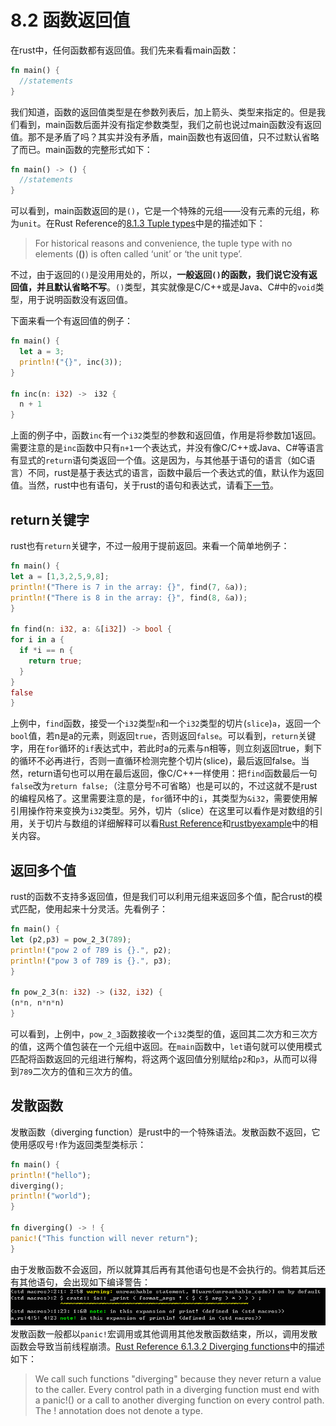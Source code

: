 # 8.2 函数返回值
  在rust中，任何函数都有返回值。我们先来看看main函数：
  ```rust
  fn main() {
    //statements
  }
  ```
  我们知道，函数的返回值类型是在参数列表后，加上箭头、类型来指定的。但是我们看到，main函数后面并没有指定参数类型，我们之前也说过main函数没有返回值。那不是矛盾了吗？其实并没有矛盾，main函数也有返回值，只不过默认省略了而已。main函数的完整形式如下：
  ```rust
  fn main() -> () {
    //statements
  }
  ```
  可以看到，main函数返回的是`()`，它是一个特殊的元组——没有元素的元组，称为`unit`。在Rust Reference的[8.1.3 Tuple types](https://doc.rust-lang.org/reference.html#tuple-types)中是的描述如下：
  > For historical reasons and convenience, the tuple type with no elements (__()__) is often called ‘unit’ or ‘the unit type’.

  不过，由于返回的`()`是没用用处的，所以，__一般返回`()`的函数，我们说它没有返回值，并且默认省略不写__。`()`类型，其实就像是C/C++或是Java、C#中的`void`类型，用于说明函数没有返回值。

  下面来看一个有返回值的例子：
  ```rust
  fn main() {
    let a = 3;
    println!("{}", inc(3));
  }

  fn inc(n: i32) ->　i32 {
    n + 1
  }
  ```
  上面的例子中，函数`inc`有一个`i32`类型的参数和返回值，作用是将参数加1返回。需要注意的是`inc`函数中只有`n+1`一个表达式，并没有像C/C++或Java、C#等语言有显式的`return`语句类返回一个值。这是因为，与其他基于语句的语言（如C语言）不同，rust是基于表达式的语言，函数中最后一个表达式的值，默认作为返回值。当然，rust中也有语句，关于rust的语句和表达式，请看[下一节](08-03-statement_expression.md)。

## return关键字
  rust也有`return`关键字，不过一般用于提前返回。来看一个简单地例子：
  ```rust
fn main() {
  let a = [1,3,2,5,9,8];
  println!("There is 7 in the array: {}", find(7, &a));
  println!("There is 8 in the array: {}", find(8, &a));
}

fn find(n: i32, a: &[i32]) -> bool {
  for i in a {
    if *i == n {
      return true;
    }
  }
  false
}
  ```
  上例中，`find`函数，接受一个`i32`类型`n`和一个`i32`类型的切片(`slice`)`a`，返回一个`bool`值，若n是a的元素，则返回`true`，否则返回`false`。可以看到，`return`关键字，用在`for`循环的`if`表达式中，若此时a的元素与n相等，则立刻返回true，剩下的循环不必再进行，否则一直循环检测完整个切片(slice)，最后返回false。当然，return语句也可以用在最后返回，像C/C++一样使用：把`find`函数最后一句`false`改为`return false;`（注意分号不可省略）也是可以的，不过这就不是rust的编程风格了。这里需要注意的是，`for`循环中的`i`，其类型为`&i32`，需要使用解引用操作符来变换为`i32`类型。另外，切片（slice）在这里可以看作是对数组的引用，关于切片与数组的详细解释可以看[Rust Reference](https://doc.rust-lang.org/reference.html#array-and-slice-types)和[rustbyexample](http://rustbyexample.com/primitives/array.html)中的相关内容。

## 返回多个值
  rust的函数不支持多返回值，但是我们可以利用元组来返回多个值，配合rust的模式匹配，使用起来十分灵活。先看例子：
  ```rust
fn main() {
  let (p2,p3) = pow_2_3(789);
  println!("pow 2 of 789 is {}.", p2);
  println!("pow 3 of 789 is {}.", p3);
}

fn pow_2_3(n: i32) -> (i32, i32) {
  (n*n, n*n*n)
}
  ```
  可以看到，上例中，`pow_2_3`函数接收一个`i32`类型的值，返回其二次方和三次方的值，这两个值包装在一个元组中返回。在`main`函数中，`let`语句就可以使用模式匹配将函数返回的元组进行解构，将这两个返回值分别赋给`p2`和`p3`，从而可以得到`789`二次方的值和三次方的值。

## 发散函数
  发散函数（diverging function）是rust中的一个特殊语法。发散函数不返回，它使用感叹号`!`作为返回类型类标示：
  ```rust
fn main() {
  println!("hello");
  diverging();
  println!("world");
}

fn diverging() -> ! {
  panic!("This function will never return");
}
  ```
  由于发散函数不会返回，所以就算其后再有其他语句也是不会执行的。倘若其后还有其他语句，会出现如下编译警告：![error](../image/08-02-img1.png)
  发散函数一般都以`panic!`宏调用或其他调用其他发散函数结束，所以，调用发散函数会导致当前线程崩溃。[Rust Reference 6.1.3.2 Diverging functions][ref]中的描述如下：
  > We call such functions "diverging" because they never return a value to the caller. Every control path in a diverging function must end with a panic!() or a call to another diverging function on every control path. The ! annotation does not denote a type.

  [ref]:http://doc.rust-lang.org/reference.html#diverging-functions
